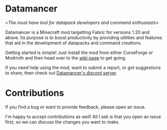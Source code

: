 # Datamancer

<*The must have tool for datapack developers and command enthusiasts*>

Datamancer is a Minecraft mod targetting Fabric for versions 1.20 and above. Its purpose is to boost productivity by providing utilities and features that aid in the development of datapacks and command creations.

Getting started is simple! Just install the mod from either CurseForge or Modrinth and then head over to the [wiki page](https://github.com/Trivaxy/datamancer/wiki) to get going.

If you need help using the mod, want to submit a report, or got suggestions to share, then check out [Datamancer's discord server](https://discord.gg/Hnd8afe6J7).

# Contributions

If you find a bug or want to provide feedback, please open an issue.

I'm happy to accept contributions as well! All I ask is that you open an issue first, so we can discuss the changes you want to make.
